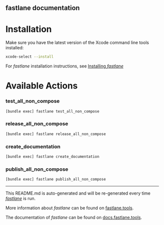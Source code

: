 fastlane documentation
----

# Installation

Make sure you have the latest version of the Xcode command line tools installed:

```sh
xcode-select --install
```

For _fastlane_ installation instructions, see [Installing _fastlane_](https://docs.fastlane.tools/#installing-fastlane)

# Available Actions

### test_all_non_compose

```sh
[bundle exec] fastlane test_all_non_compose
```



### release_all_non_compose

```sh
[bundle exec] fastlane release_all_non_compose
```



### create_documentation

```sh
[bundle exec] fastlane create_documentation
```



### publish_all_non_compose

```sh
[bundle exec] fastlane publish_all_non_compose
```



----

This README.md is auto-generated and will be re-generated every time [_fastlane_](https://fastlane.tools) is run.

More information about _fastlane_ can be found on [fastlane.tools](https://fastlane.tools).

The documentation of _fastlane_ can be found on [docs.fastlane.tools](https://docs.fastlane.tools).
